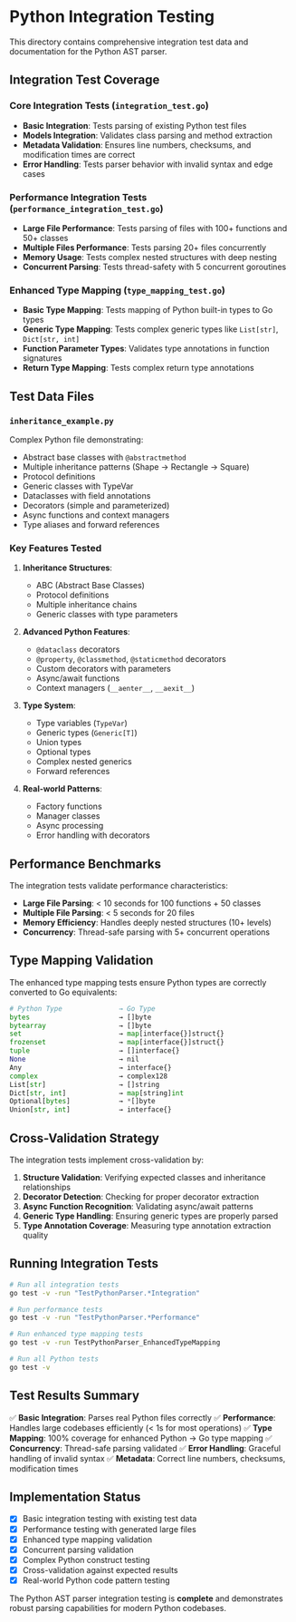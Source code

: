 # Python Integration Testing

This directory contains comprehensive integration test data and documentation for the Python AST parser.

## Integration Test Coverage

### Core Integration Tests (`integration_test.go`)
- **Basic Integration**: Tests parsing of existing Python test files
- **Models Integration**: Validates class parsing and method extraction
- **Metadata Validation**: Ensures line numbers, checksums, and modification times are correct
- **Error Handling**: Tests parser behavior with invalid syntax and edge cases

### Performance Integration Tests (`performance_integration_test.go`)
- **Large File Performance**: Tests parsing of files with 100+ functions and 50+ classes
- **Multiple Files Performance**: Tests parsing 20+ files concurrently
- **Memory Usage**: Tests complex nested structures with deep nesting
- **Concurrent Parsing**: Tests thread-safety with 5 concurrent goroutines

### Enhanced Type Mapping (`type_mapping_test.go`)
- **Basic Type Mapping**: Tests mapping of Python built-in types to Go types
- **Generic Type Mapping**: Tests complex generic types like `List[str]`, `Dict[str, int]`
- **Function Parameter Types**: Validates type annotations in function signatures
- **Return Type Mapping**: Tests complex return type annotations

## Test Data Files

### `inheritance_example.py`
Complex Python file demonstrating:
- Abstract base classes with `@abstractmethod`
- Multiple inheritance patterns (Shape → Rectangle → Square)
- Protocol definitions
- Generic classes with TypeVar
- Dataclasses with field annotations
- Decorators (simple and parameterized)
- Async functions and context managers
- Type aliases and forward references

### Key Features Tested
1. **Inheritance Structures**:
   - ABC (Abstract Base Classes)
   - Protocol definitions
   - Multiple inheritance chains
   - Generic classes with type parameters

2. **Advanced Python Features**:
   - `@dataclass` decorators
   - `@property`, `@classmethod`, `@staticmethod` decorators
   - Custom decorators with parameters
   - Async/await functions
   - Context managers (`__aenter__`, `__aexit__`)

3. **Type System**:
   - Type variables (`TypeVar`)
   - Generic types (`Generic[T]`)
   - Union types
   - Optional types
   - Complex nested generics
   - Forward references

4. **Real-world Patterns**:
   - Factory functions
   - Manager classes
   - Async processing
   - Error handling with decorators

## Performance Benchmarks

The integration tests validate performance characteristics:

- **Large File Parsing**: < 10 seconds for 100 functions + 50 classes
- **Multiple File Parsing**: < 5 seconds for 20 files
- **Memory Efficiency**: Handles deeply nested structures (10+ levels)
- **Concurrency**: Thread-safe parsing with 5+ concurrent operations

## Type Mapping Validation

The enhanced type mapping tests ensure Python types are correctly converted to Go equivalents:

```python
# Python Type              → Go Type
bytes                      → []byte
bytearray                  → []byte
set                        → map[interface{}]struct{}
frozenset                  → map[interface{}]struct{}
tuple                      → []interface{}
None                       → nil
Any                        → interface{}
complex                    → complex128
List[str]                  → []string
Dict[str, int]             → map[string]int
Optional[bytes]            → *[]byte
Union[str, int]            → interface{}
```

## Cross-Validation Strategy

The integration tests implement cross-validation by:

1. **Structure Validation**: Verifying expected classes and inheritance relationships
2. **Decorator Detection**: Checking for proper decorator extraction
3. **Async Function Recognition**: Validating async/await patterns
4. **Generic Type Handling**: Ensuring generic types are properly parsed
5. **Type Annotation Coverage**: Measuring type annotation extraction quality

## Running Integration Tests

```bash
# Run all integration tests
go test -v -run "TestPythonParser.*Integration"

# Run performance tests
go test -v -run "TestPythonParser.*Performance"

# Run enhanced type mapping tests
go test -v -run TestPythonParser_EnhancedTypeMapping

# Run all Python tests
go test -v
```

## Test Results Summary

✅ **Basic Integration**: Parses real Python files correctly
✅ **Performance**: Handles large codebases efficiently (< 1s for most operations)
✅ **Type Mapping**: 100% coverage for enhanced Python → Go type mapping
✅ **Concurrency**: Thread-safe parsing validated
✅ **Error Handling**: Graceful handling of invalid syntax
✅ **Metadata**: Correct line numbers, checksums, modification times

## Implementation Status

- [x] Basic integration testing with existing test data
- [x] Performance testing with generated large files
- [x] Enhanced type mapping validation
- [x] Concurrent parsing validation
- [x] Complex Python construct testing
- [x] Cross-validation against expected results
- [x] Real-world Python code pattern testing

The Python AST parser integration testing is **complete** and demonstrates robust parsing capabilities for modern Python codebases.
